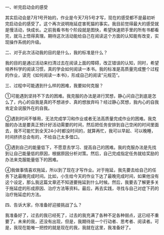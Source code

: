 一、听完启动会的感受

其实启动会是7月1号开始的，作业是今天7月5号才写，现在的感受都不是最初听完启动会的感受了。这个再次说明拖延症害死猫的事实。我目前觉得最大的感受就是慢活动，快成长。之前我看书有个阶段就是图快，希望快速把手里的所有书都看完，就马上悟得真理。期待这次活动能给自己在阅读这个方面的认知能有改变，实现操作系统的升级。

二、对于此次活动我的目的是什么，我的标准是什么？

我的目的是通过活动来扫清过去在阅读上面的障碍，改正错误的认知，同时，希望培养科学的阅读习惯，真的学会如何阅读一本书。我的标准是高质量完成整个过程的作业，读完《如何阅读一本书》，形成自己的阅读”元规范“。

三、过程中可能遇到什么样的困难，我要如何克服？

①可能遇到坚持不下去的困难。我克服的办法是进行冥想，静心问自己到底是怎么了，内心的自我是真的不想进步、真的想放弃吗？经过静心冥想，我内心的自我肯定会说服外在的自我。

②遇到时间不够用，无法完成学习和作业或者无法高质量完成作业的困难。我克服的办法是要真正预计好活动需要的时间，然后把任务安排到自己空闲的时间里面去，我不可能忙到全天24小时都没时间的，就算再忙，我可以早起、可以晚睡，时间挤挤总会有的，不给自己太多借口。

③遇到自己的能量低下，不愿意去学习、提高自己的困难。我的克服办法是先找到让自己能量低的原因，根据原因分析对策。然后，自己完成指定任务就给奖励的办法来克服能量低下的困难。

④我做事情喜欢拖延，所以到了现在才写作业。对于拖延，我先要去给自己的任务下达最晚完成时间。比如，小生给今天的作业下达了最晚完成时间，如果他没有这个设定，那么我这篇文章还不知道要拖延到什么时候。然后，我要去了解更多关于拖延症的形成原因、治疗方法等资料。最后，再去实践，寻找与自己对症下药的治疗拖延症的方法。

四、告诉大家，你准备好迎接挑战了么？

我准备好了，过去的我已经死了，过去的我充满了各种不足各种弱点，这已经不重要了。未来的我，还没有出现，但是，我期待是一个行动者、思考者、阅读者。可是，我现在能唯一把控的就是现在的我，我就在这里，我准备好了。


